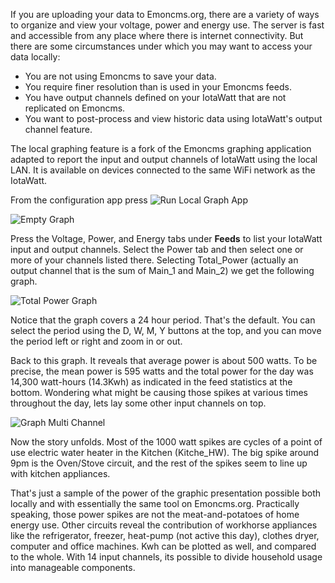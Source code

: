 If you are uploading your data to Emoncms.org, there are a variety of ways to organize and view your voltage, power and energy use.  The server is fast and accessible from any place where there is internet connectivity.  But there are some circumstances under which you may want to access your data locally:

* You are not using Emoncms to save your data.
* You require finer resolution than is used in your Emoncms feeds.
* You have output channels defined on your IotaWatt that are not replicated on Emoncms.
* You want to post-process and view historic data using IotaWatt's output channel feature.

The local graphing feature is a fork of the Emoncms graphing application adapted to report the input and output channels of IotaWatt using the local LAN.  It is available on devices connected to the same WiFi network as the IotaWatt.

From the configuration app press ![Run Local Graph App](http://iotawatt.com/Images/graphbutton.JPG)

![Empty Graph](http://iotawatt.com/Images/graphblank.JPG)

Press the Voltage, Power, and Energy tabs under **Feeds** to list your IotaWatt input and output channels. Select the Power tab and then select one or more of your channels listed there. Selecting Total_Power (actually an output channel that is the sum of Main_1 and Main_2) we get the following graph.

![Total Power Graph](http://iotawatt.com/Images/graphtotalpower.JPG)

Notice that the graph covers a 24 hour period. That's the default. You can select the period using the D, W, M, Y buttons at the top, and you can move the period left or right and zoom in or out. 

Back to this graph. It reveals that average power is about 500 watts. To be precise, the mean power is 595 watts and the total power for the day was 14,300 watt-hours (14.3Kwh) as indicated in the feed statistics at the bottom. Wondering what might be causing those spikes at various times throughout the day, lets lay some other input channels on top.

![Graph Multi Channel](http://iotawatt.com/Images/graphmultichannel.JPG)  

Now the story unfolds.  Most of the 1000 watt spikes are cycles of a point of use electric water heater in the Kitchen (Kitche_HW).  The big spike around 9pm is the Oven/Stove circuit, and the rest of the spikes seem to line up with kitchen appliances.

That's just a sample of the power of the graphic presentation possible both locally and with essentially the same tool on Emoncms.org.  Practically speaking, those power spikes are not the meat-and-potatoes of home energy use.  Other circuits reveal the contribution of workhorse appliances like the refrigerator, freezer, heat-pump (not active this day), clothes dryer, computer and office machines.  Kwh can be plotted as well, and compared to the whole. With 14 input channels, its possible to divide household usage into manageable components.





